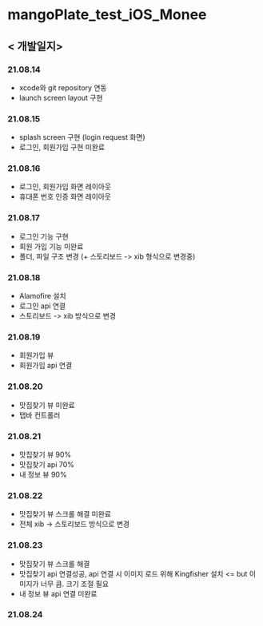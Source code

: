 # mangoPlate_test_iOS_Monee

## < 개발일지>

### 21.08.14
+ xcode와 git repository 연동
+ launch screen layout 구현

### 21.08.15
+ splash screen 구현 (login request 화면)
+ 로그인, 회원가입 구현 미완료

### 21.08.16
+ 로그인, 회원가입 화면 레이아웃
+ 휴대폰 번호 인증 화면 레이아웃

### 21.08.17
+ 로그인 기능 구현
+ 회원 가입 기능 미완료
+ 폴더, 파일 구조 변경 (+ 스토리보드 -> xib 형식으로 변경중)

### 21.08.18
+ Alamofire 설치
+ 로그인 api 연결
+ 스토리보드 -> xib 방식으로 변경

### 21.08.19
+ 회원가입 뷰
+ 회원가입 api 연결

### 21.08.20
+ 맛집찾기 뷰 미완료
+ 탭바 컨트롤러

### 21.08.21
+ 맛집찾기 뷰 90%
+ 맛집찾기 api 70%
+ 내 정보 뷰 90%

### 21.08.22
+ 맛집찾기 뷰 스크롤 해결 미완료
+ 전체 xib -> 스토리보드 방식으로 변경

### 21.08.23
+ 맛집찾기 뷰 스크롤 해결
+ 맛집찾기 api 연결성공, api 연결 시 이미지 로드 위해 Kingfisher 설치 <= but 이미지가 너무 큼. 크기 조절 필요
+ 내 정보 뷰 api 연결 미완료

### 21.08.24
